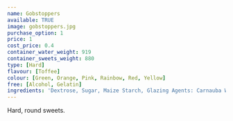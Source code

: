 ```yaml
---
name: Gobstoppers
available: TRUE
image: gobstoppers.jpg
purchase_option: 1
price: 1
cost_price: 0.4
container_water_weight: 919
container_sweets_weight: 880
type: [Hard]
flavour: [Toffee]
colour: [Green, Orange, Pink, Rainbow, Red, Yellow]
free: [Alcohol, Gelatin]
ingredients: 'Dextrose, Sugar, Maize Starch, Glazing Agents: Carnauba Wax, Colours: E104, E120, E122, E129, E132, E133, E153, E171'
---
```

Hard, round sweets.